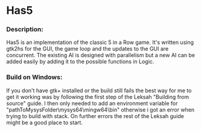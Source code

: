 # Has5
### Description:
Has5 is an implementation of the classic 5 in a Row game. It's written using gtk2hs for the GUI, the game loop and the updates to the GUI are concurrent. The existing AI is designed with parallelism but a new AI can be added easily by adding it to the possible functions in Logic. 

### Build on Windows:
If you don't have gtk+ installed or the build still fails the best way for me to get it working was by following the first step of the Leksah "Building from source" guide.
I then only needed to add an environment variable for "pathToMysysFolder\mysys64\mingw64\bin" otherwise i got an error when trying to build with stack.
On further errors the rest of the Leksah guide might be a good place to start.
